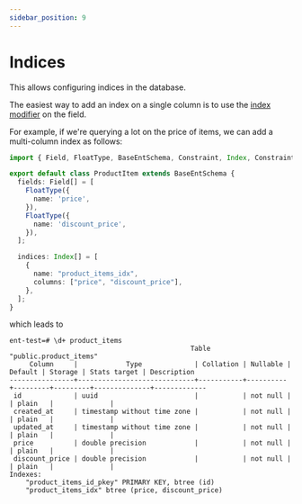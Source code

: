 ```yaml
---
sidebar_position: 9
---
```


# Indices
This allows configuring indices in the database.

The easiest way to add an index on a single column is to use the [index modifier](http://localhost:3000/docs/ent-schema/fields#index) on the field.

For example, if we're querying a lot on the price of items, we can add a multi-column index as follows:

```ts title="src/schema/product_item.ts"
import { Field, FloatType, BaseEntSchema, Constraint, Index, ConstraintType } from "@snowtop/ent";

export default class ProductItem extends BaseEntSchema {
  fields: Field[] = [
    FloatType({
      name: 'price',
    }),
    FloatType({
      name: 'discount_price',
    }),
  ];

  indices: Index[] = [
    {
      name: "product_items_idx",
      columns: ["price", "discount_price"],
    },
  ];
}
```

which leads to 

```db
ent-test=# \d+ product_items
                                             Table "public.product_items"
     Column     |            Type             | Collation | Nullable | Default | Storage | Stats target | Description 
----------------+-----------------------------+-----------+----------+---------+---------+--------------+-------------
 id             | uuid                        |           | not null |         | plain   |              | 
 created_at     | timestamp without time zone |           | not null |         | plain   |              | 
 updated_at     | timestamp without time zone |           | not null |         | plain   |              | 
 price          | double precision            |           | not null |         | plain   |              | 
 discount_price | double precision            |           | not null |         | plain   |              | 
Indexes:
    "product_items_id_pkey" PRIMARY KEY, btree (id)
    "product_items_idx" btree (price, discount_price)
```
